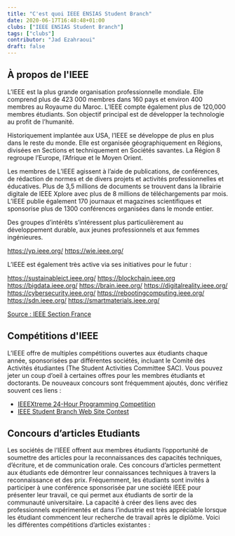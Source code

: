 ```yaml
---
title: "C'est quoi IEEE ENSIAS Student Branch"
date: 2020-06-17T16:48:48+01:00
clubs: ["IEEE ENSIAS Student Branch"]
tags: ["clubs"]
contributor: "Jad Ezahraoui"
draft: false
---
```


## À propos de l'IEEE

L’IEEE est la plus grande organisation professionnelle mondiale. Elle comprend plus de 423 000 membres dans 160 pays et environ 400 membres au Royaume du Maroc.  L’IEEE compte également plus de 120,000 membres étudiants. Son objectif principal est de développer la technologie au profit de l’humanité. 

Historiquement implantée aux USA, l’IEEE se développe de plus en plus dans le reste du monde. Elle est organisée géographiquement en Régions, divisées en Sections et techniquement en Sociétés savantes. La Région 8 regroupe l’Europe, l’Afrique et le Moyen Orient.

Les membres de L’IEEE agissent à l’aide de publications, de conférences, de rédaction de normes et de divers projets et activités professionnelles et éducatives. Plus de 3,5 millions de documents se trouvent dans la librairie digitale de IEEE Xplore avec plus de 8 millions de téléchargements par mois. L’IEEE publie également 170 journaux et magazines scientifiques et sponsorise plus de 1300 conférences organisées dans le monde entier.

Des groupes d’intérêts s’intéressent plus particulièrement au développement durable, aux jeunes professionnels et aux femmes ingénieures.

https://yp.ieee.org/
https://wie.ieee.org/

 L’IEEE est également très active via ses initiatives pour le futur :

https://sustainableict.ieee.org/
https://blockchain.ieee.org
https://bigdata.ieee.org/
https://brain.ieee.org/
https://digitalreality.ieee.org/
https://cybersecurity.ieee.org/
https://rebootingcomputing.ieee.org/
https://sdn.ieee.org/
https://smartmaterials.ieee.org/

[Source : IEEE Section France](https://ieeefrance.org/a-propos-de-ieee/)


## Compétitions d'IEEE

L’IEEE offre de multiples compétitions ouvertes aux étudiants chaque année, sponsorisées par différentes sociétés, incluant le Comité des Activités étudiantes (The Student Activities Committee SAC). Vous pouvez jeter un coup d’oeil à certaines offres pour les membres étudiants et doctorants. De nouveaux concours sont fréquemment ajoutés, donc vérifiez souvent ces liens :


- [IEEEXtreme 24-Hour Programming Competition](https://ieeextreme.org)
- [IEEE Student Branch Web Site Contest](https://students.ieee.org)

## Concours d’articles Etudiants

Les sociétés de l’IEEE offrent aux membres étudiants l’opportunité de soumettre des articles pour la reconnaissances des capacités techniques, d’écriture, et de communication orale. Ces concours d’articles permettent aux étudiants ede démontrer leur connaissances techniques à travers la reconnaissance et des prix. Fréquemment, les étudiants sont invités à participer à une conférence sponsorisée par une société IEEE pour présenter leur travail, ce qui permet aux étudiants de sortir de la communauté universitaire. La capacité à créer des liens avec des professionnels expérimentés et dans l’industrie est très appréciable lorsque les étudiant commencent leur recherche de travail après le diplôme. Voici les différentes compétitions d’articles existantes :
